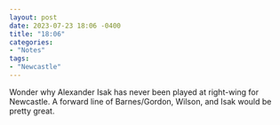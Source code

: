 ```yaml
---
layout: post
date: 2023-07-23 18:06 -0400
title: "18:06"
categories:
- "Notes"
tags:
- "Newcastle"
---
```


Wonder why Alexander Isak has never been played at right-wing for Newcastle. A forward line of Barnes/Gordon, Wilson, and Isak would be pretty great. 
